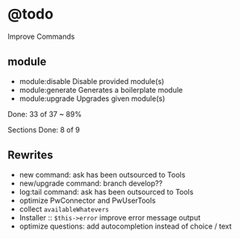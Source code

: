 # @todo

Improve Commands

## module

- module:disable   Disable provided module(s)
- module:generate  Generates a boilerplate module
- module:upgrade   Upgrades given module(s)

Done: 33 of 37 ~ 89%

Sections Done: 8 of 9

## Rewrites

* new command: ask has been outsourced to Tools
* new/upgrade command: branch develop??
* log:tail command: ask has been outsourced to Tools
* optimize PwConnector and PwUserTools
* collect `availableWhatevers`
* Installer :: `$this->error` improve error message output
* optimize questions: add autocompletion instead of choice / text
